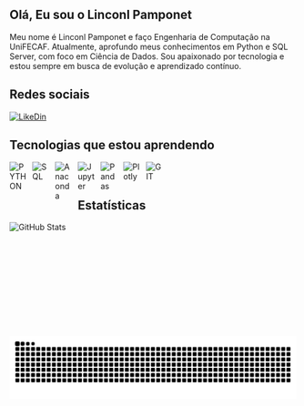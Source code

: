 ## Olá, Eu sou o Linconl Pamponet
Meu nome é Linconl Pamponet e faço Engenharia de Computação na UniFECAF. Atualmente, aprofundo meus conhecimentos em Python e SQL Server, com foco em Ciência de Dados. Sou apaixonado por tecnologia e estou sempre em busca de evolução e aprendizado contínuo.

## Redes sociais

[![LikeDin](https://img.shields.io/badge/LinkedIn-0077B5?style=for-the-badge&logo=linkedin&logoColor=white)](https://www.linkedin.com/in/linconl-pamponet-768905316) 


## Tecnologias que estou aprendendo
<img 
    align="left" 
    alt="PYTHON"
    title="PYTHON" 
    width="30px" 
    style="padding-right: 10px;" 
   src="https://cdn.jsdelivr.net/gh/devicons/devicon@latest/icons/python/python-original.svg" 
/>

<img 
    align="left" 
    alt="SQL"
    title="SQL" 
    width="30px" 
    style="padding-right: 10px;" 
     src="https://cdn.jsdelivr.net/gh/devicons/devicon@latest/icons/azuresqldatabase/azuresqldatabase-original.svg"          
/>

<img 
    align="left" 
    alt="Anaconda"
    title="Anaconda" 
    width="30px" 
    style="padding-right: 10px;" 
    src="https://cdn.jsdelivr.net/gh/devicons/devicon@latest/icons/anaconda/anaconda-original.svg"
/>

<img 
    align="left" 
    alt="Jupyter"
    title="Jupyter" 
    width="30px" 
    style="padding-right: 10px;" 
    src="https://cdn.jsdelivr.net/gh/devicons/devicon@latest/icons/jupyter/jupyter-original.svg"           
/>

<img 
    align="left" 
    alt="Pandas"
    title="Pandas" 
    width="30px" 
    style="padding-right: 10px;" 
     src="https://cdn.jsdelivr.net/gh/devicons/devicon@latest/icons/pandas/pandas-original.svg"
 />

<img 
    align="left" 
    alt="Plotly"
    title="Plotly" 
    width="30px" 
    style="padding-right: 10px;" 
    src="https://cdn.jsdelivr.net/gh/devicons/devicon@latest/icons/plotly/plotly-original.svg" 
 />
          

<img 
    align="left" 
    alt="GIT"
    title="GIT" 
    width="30px" 
    style="padding-right: 10px;" 
    src="https://cdn.jsdelivr.net/gh/devicons/devicon@latest/icons/git/git-original.svg"
          />

<br></br>
##  Estatísticas
<p>
  <img 
    align="left" 
    alt="GitHub Stats" 
    height="200" 
    style="padding-right: 10px;" 
    src="https://github-readme-stats.vercel.app/api?username=linconlpamponet&show_icons=true&theme=tokyonight&include_all_commits=true&locale=pt-br" 
  />

</p>


<picture align="center">
  <source media="(prefers-color-scheme: dark)" srcset="https://raw.githubusercontent.com/linconlpamponet/linconlpamponet/output/github-contribution-grid-snake-dark.svg">
  <source media="(prefers-color-scheme: light)" srcset="https://raw.githubusercontent.com/linconlpamponet/linconlpamponet/output/github-contribution-grid-snake-dark.svg">
  <img align="center" alt="github contribution grid snake animation" src="https://raw.githubusercontent.com/linconlpamponet/linconlpamponet/output/github-contribution-grid-snake.svg">
</picture>






